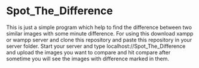 # Spot_The_Difference
This is just a simple program which help to find the difference between two similar images with some minute difference.
For using this download xampp or wampp server and clone this repository and paste this repository in your server folder.
Start your server and type localhost://Spot_The_Difference and upload the images you want to compare and hit compare after sometime you will see the images with difference marked in them.
